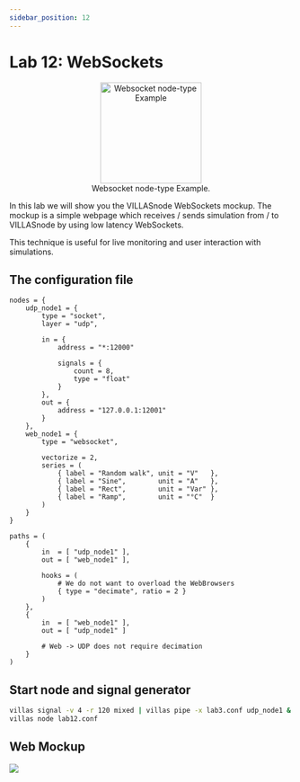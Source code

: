 ```yaml
---
sidebar_position: 12
---
```


# Lab 12: WebSockets

<figure align="center">
    <img alt="Websocket node-type Example" src="/img/dia/villas_node_websocket.svg" height="180px" />
    <figcaption>Websocket node-type Example.</figcaption>
</figure>

In this lab we will show you the VILLASnode WebSockets mockup.
The mockup is a simple webpage which receives / sends simulation from / to VILLASnode by using low latency WebSockets.

This technique is useful for live monitoring and user interaction with simulations.

## The configuration file

``` url="external/node/etc/labs/lab12.conf" title="node/etc/labs/lab12.conf"
nodes = {
	udp_node1 = {
		type = "socket",
		layer = "udp",

		in = {
			address = "*:12000"

			signals = {
				count = 8,
				type = "float"
			}
		},
		out = {
			address = "127.0.0.1:12001"
		}
	},
	web_node1 = {
		type = "websocket",

		vectorize = 2,
		series = (
			{ label = "Random walk", unit = "V"   },
			{ label = "Sine",        unit = "A"   },
			{ label = "Rect",        unit = "Var" },
			{ label = "Ramp",        unit = "°C"  }
		)
	}
}

paths = (
	{
		in  = [ "udp_node1" ],
		out = [ "web_node1" ],

		hooks = (
			# We do not want to overload the WebBrowsers
			{ type = "decimate", ratio = 2 }
		)
	},
	{
		in  = [ "web_node1" ],
		out = [ "udp_node1" ]

		# Web -> UDP does not require decimation
	}
)
```

## Start node and signal generator

```bash
villas signal -v 4 -r 120 mixed | villas pipe -x lab3.conf udp_node1 &
villas node lab12.conf
```

## Web Mockup

![](/img/screenshots/node/web_mockup.png)
